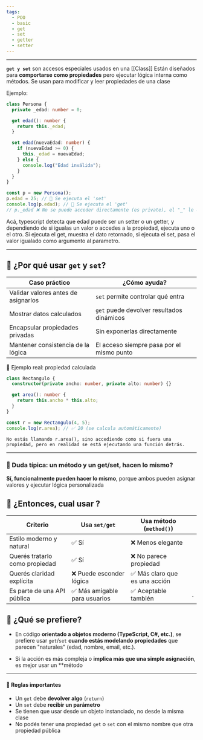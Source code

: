 ```yaml
---
tags:
  - POO
  - basic
  - get
  - set
  - getter
  - setter
---
```

---

**`get y set`** son  accesos especiales usados en una [[Class]]
Están diseñados para **comportarse como propiedades** pero ejecutar lógica interna como métodos. Se usan para modificar y leer propiedades de una clase

Ejemplo:
```ts
class Persona {
  private _edad: number = 0;

  get edad(): number {
    return this._edad;
  }

  set edad(nuevaEdad: number) {
    if (nuevaEdad >= 0) {
      this._edad = nuevaEdad;
    } else {
      console.log("Edad inválida");
    }
  }
}

const p = new Persona();
p.edad = 25; // 🔁 Se ejecuta el 'set'
console.log(p.edad); // 🔁 Se ejecuta el 'get'
// p._edad ❌ No se puede acceder directamente (es private), el "_" le da un nombre distinto a la propiedad, usar p.edad y p._edad no es lo mismo.

```
Acá, typescript detecta que edad puede ser un setter o un getter, y dependiendo de si igualas un valor o accedes a la propiedad, ejecuta uno o el otro. Si ejecuta el get, muestra el dato retornado, si ejecuta el set, pasa el valor igualado como argumento al parametro.

----

## 🧩 ¿Por qué usar `get` y `set`?

|Caso práctico|¿Cómo ayuda?|
|---|---|
|Validar valores antes de asignarlos|`set` permite controlar qué entra|
|Mostrar datos calculados|`get` puede devolver resultados dinámicos|
|Encapsular propiedades privadas|Sin exponerlas directamente|
|Mantener consistencia de la lógica|El acceso siempre pasa por el mismo punto|

🎯 Ejemplo real: propiedad calculada
```ts
class Rectangulo {
  constructor(private ancho: number, private alto: number) {}

  get area(): number {
    return this.ancho * this.alto;
  }
}

const r = new Rectangulo(4, 5);
console.log(r.area); // ✅ 20 (se calcula automáticamente)

```
`No estás llamando r.area(), sino accediendo como si fuera una propiedad, pero en realidad se está ejecutando una función detrás.`

---

### 🧠 Duda típica: un método y un get/set, hacen lo mismo?

**Sí, funcionalmente pueden hacer lo mismo**, porque ambos pueden asignar valores y ejecutar lógica personalizada

## 🎯 ¿Entonces, cual usar ?

| Criterio                       | Usa `set/get`                | Usa método (`method()`)       |     |
| ------------------------------ | ---------------------------- | ----------------------------- | --- |
| Estilo moderno y natural       | ✅ Sí                         | ❌ Menos elegante              |     |
| Querés tratarlo como propiedad | ✅ Sí                         | ❌ No parece propiedad         |     |
| Querés claridad explícita      | ❌ Puede esconder lógica      | ✅ Más claro que es una acción |     |
| Es parte de una API pública    | ✅ Más amigable para usuarios | ✅ Aceptable también           | .   |

## 🧩 ¿Qué se prefiere?

- En código **orientado a objetos moderno (TypeScript, C#, etc.)**, se prefiere usar `get`/`set` **cuando estás modelando propiedades** que parecen "naturales" (edad, nombre, email, etc.).

- Si la acción es más compleja o **implica más que una simple asignación**, es mejor usar un **método


------

#### 🛑 Reglas importantes

-  Un `get` debe **devolver algo** (`return`)
-  Un `set` debe **recibir un parámetro**
-  Se tienen que usar desde un objeto instanciado, no desde la misma clase
-  No podés tener una propiedad `get` o `set` con el mismo nombre que otra propiedad pública
